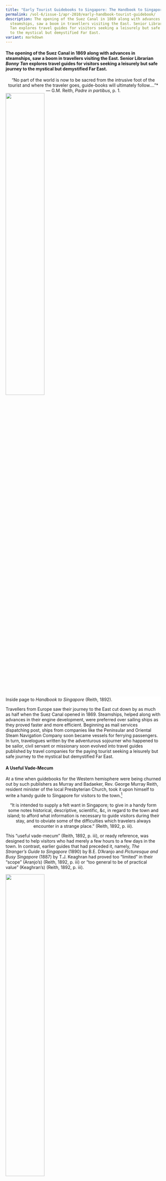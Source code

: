 ```yaml
---
title: "Early Tourist Guidebooks to Singapore: The Handbook to Singapore (1892)"
permalink: /vol-6/issue-1/apr-2010/early-handbook-tourist-guidebook/
description: The opening of the Suez Canal in 1869 along with advances in
  steamships, saw a boom in travellers visiting the East. Senior Librarian Bonny
  Tan explores travel guides for visitors seeking a leisurely but safe journey
  to the mystical but demystified Far East.
variant: markdown
---
```

#### The opening of the Suez Canal in 1869 along with advances in steamships, saw a boom in travellers visiting the East. Senior Librarian *Bonny Tan* explores travel guides for visitors seeking a leisurely but safe journey to the mystical but demystified Far East.

<center>“No part of the world is now to be sacred from the intrusive foot of the tourist and where the traveler goes, guide-books will ultimately follow….”*<br>— G.M. Reith, <i>Padre in partibus</i>, p. 1.</center>

<img src="/images/Vol%206%20Issue%201/TouristGuidebooks/Handbook%20to%20Singapore.jpg" style="width:50%;">
 <div style="background-color: white;">Inside page to <i>Handbook to Singapore</i> (Reith, 1892).</div>

Travellers from Europe saw their journey to the East cut down by as much as half when the Suez Canal opened in 1869. Steamships, helped along with advances in their engine development, were preferred over sailing ships as they proved faster and more efficient. Beginning as mail services dispatching post, ships from companies like the Peninsular and Oriental Steam Navigation Company soon became vessels for ferrying passengers. In turn, travelogues written by the adventurous sojourner who happened to be sailor, civil servant or missionary soon evolved into travel guides published by travel companies for the paying tourist seeking a leisurely but safe journey to the mystical but demystified Far East.

#### **A Useful Vade-Mecum**

At a time when guidebooks for the Western hemisphere were being churned out by such publishers as Murray and Badaeker, Rev. George Murray Reith, resident minister of the local Presbyterian Church, took it upon himself to write a handy guide to Singapore for visitors to the town.[^1]

 <center>“It is intended to supply a felt want in Singapore; to give in a handy form some notes historical, descriptive, scientific, &amp;c, in regard to the town and island; to afford what information is necessary to guide visitors during their stay, and to obviate some of the difficulties which travelers always encounter in a strange place.” (Reith, 1892, p. iii).</center>

This “useful vade-mecum” (Reith, 1892, p. iii), or ready reference, was designed to help visitors who had merely a few hours to a few days in the town. In contrast, earlier guides that had preceded it, namely, *The Stranger’s Guide to Singapore* (1890) by B.E. D’Aranjo and *Picturesque and Busy Singapore* (1887) by T.J. Keaghran had proved too “limited” in their “scope” (Aranjo’s) (Reith, 1892, p. iii) or “too general to be of practical value” (Keaghran’s) (Reith, 1892, p. iii).

<img src="/images/Vol%206%20Issue%201/TouristGuidebooks/Stranger's%20guide%20to%20Singapore1.jpg" style="width:50%;">
 <div style="background-color: white;">Inside page to <i>The Stranger’s Guide to Singapore,</i> 1914.</div>

Segmented into 15 chapters, the guide starts off with a condensed historical overview of Singapore beginning with its founding in 1819 by Stamford Raffles[^2] and giving insightful details of events prior to 1900. Reith’s historical overview is based on Buckley’s articles in the *Singapore Free Press* entitled *Anecdotal History of Singapore* which was to be published as an important text on Singapore’s history.


#### **Descriptions of the Environs**

Following this is a general description of the town and its environs, walking tours or drives, descriptions of buildings and landmarks as well as places of worship and hospitals. Reith does not merely describe landscape and landmark, but waxes lyrical over scenery and the island’s natural beauty. For example in describing the approach to Singapore from the west, he notes:

<center>“The scenery has a quiet beauty that impresses every spectator; and as the water in the channel is generally smooth, all are able to enjoy the prospect. Every now and then the ship startles a gar-fish that skips nimbly over the surface of the water to a safe distance. Occasionally a golden-coloured watersnake may be seen hurrying away from the bows.” (Reith, 1892, p. 26).</center>

<img src="/images/Vol%206%20Issue%201/TouristGuidebooks/Harbour1.jpg" style="width:100%;">
 <div style="background-color: white;">View of the Harbour (<i>Souvenir of Singapore,</i> 1914, p. 6).</div>

He highlights details which set off the unusual beauty surrounding the island. For example, in the same passage he points to a common optical illusion in which the distant southern islands seem to be suspended above the sea.

In Chapter Four, he gives directions for four tours around and beyond the town, each one accommodating a tourist’s length of stay which could vary from a few hours to half a day. The tours skirt around the wharves through the town to locations such as the Botanical Gardens, the Impounding Reservoir (MacRitchie Reservoir), a climb up Mount Faber, and a carriage ride to Johor Bahru. In delineating the journeys, Reith also paints a three-dimensional picture of Singapore town in the late 19th century, highlighting familiar locations and landmarks now long forgotten, and capturing the leisurely lifestyle of the expatriate along with the labouring duties of the natives.

<center>“(There) lies the Esplanade (Padang Besar) a large plain, encircled by a well-laid-out carriage drive. The Singapore Cricket Club, and the Singapore Recreation Club divide the plain between them for the purpose of cricket, tennis, bowls, and other athletic sports, and in the centre stands a fine statue of Sir T. Stamford Raffles, erected in 1887. A large part of the Esplanade occupies ground recently reclaimed from the sea; and it is now a favourite afternoon resort of the residents. On the landward side are the Hotel de l’Europe (Punchaus Besar) and St. Andrew’s Cathedral (Greja Besar)…” (Reith, 1892, p. 36)</center>

<img src="/images/Vol%206%20Issue%201/TouristGuidebooks/Buidings%20&amp;%20landmarks%20Esplanade1.jpg" style="width:100%;">
 <div style="background-color: white;">Buildings and landmarks around the Esplanade (<i>Souvenir of Singapore,</i> 1914, p. 12).</div>

He also gives an interesting perspective on the Raffles Library’s standing during that era with an interesting emphasis on J.R. Logan’s collection of philological works:

<center>“The Raffles Library and Museum (Tempat Kitab)… is well worth a visit, for the Library is one of the largest and most comprehensive in the East, and the Museum, which is being daily enriched by zoological, mineralogical, ethnological and archaeological collections from the Peninsula and the Archipelago, promises to be, in time, one of the finest exhibitions of its kind in Asia…There is a valuable collection of Oriental literature, called the Logan Library, access to which may be obtained by special permission from the Secretary.” (Reith, 1892, pp. 36–37)</center>

Chapter Five offers descriptions of public buildings and places of interest, listing them alphabetically, many of which are no longer extant. They include the gaol which used to stand at the Sepoy Lines, Boustead Institute and the Chinese Protectorate. Others are of large spaces like Bukit Timah hill, the dockyards and the esplanade. Many of them are of government buildings and civic locations, although he does highlight unusual local buildings and sights such as the Shrine of Iskandar Khan and the Shrine of Habib Noh along with Whampoa’s garden.

<img src="/images/Vol%206%20Issue%201/TouristGuidebooks/Hotel%20dining%20room1.jpg" style="width:100%;">
 <div style="background-color: white;">The dining room of a hotel (<i>Souvenir of Singapore,</i> 1914).</div>

Other useful information such as a listing of clubs, societies, banks, consulates, religious buildings, hospitals, hotels and shops are also compiled in subsequent chapters. Of pragmatic importance are the rates for hiring private and hackney carriages, listed with tables of distance and relevant fares. The principal steamship lines and agents along with a listing of ports are given in a separate chapter. Statistical details of population, imports, exports, shipping and even weather conditions reflect the dynamics between trade and people in Singapore at the turn of the century. There is even a chapter on the fauna, flora and geology of the island. He credits W. Davison of the Raffles Library and Museum for his work on the fauna, and H.N. Ridley for his piece on the flora and geology of Singapore, both of which were published in his handbook.[^3]

#### **Colloquial Expressions**

Throughout the text, Reith gives the colloquial place names mainly in Malay of colonial buildings and landmarks with footnotes giving pronunciation as well as English translations. A longer listing of Malay place names alongside their English names are given in Chapter 9, revealing how the locals viewed some of these colonial landmarks. For example, the Masonic Hall was known familiarly as “Rumah Hantu” (Reith, 1892, p. 90) or “Haunted House” and so the Methodist Episcopal Church that had just been established beside it was known as “Greja dekat Rumah Hantu” (Reith, 1892, p. 90) or the “church near by the Haunted House”. Also listed are Malay terms for giving directions to hackney carriage drivers such as “Turn the Carriage” – “Pusing kreta”, “Light the lamps” – “Pasang pelita (or Lampo)”, “Too much” – “Banyak chukup” and “Off with you!” – “Pulang!” (Reith, 1892, pp. 92–93). He concludes with advice to purchase the *Malay Pronouncing Handbook*, published in 1886, to better equip the visitor in communicating with the locals.

<img src="/images/Vol%206%20Issue%201/TouristGuidebooks/Malay%20advert.jpg" style="width:50%;">
 <div style="background-color: white;">Advertisement for a popular book on Malay vocabulary (Reith, 1892, Advertisements, p. 6).</div>

A full chapter, the last in the book, focuses on the Malay language and literature and was commended by Paul Kratoska in the introduction to the 1985 reprint as “a competent summary of the then current views on the Malay language” (Reith, 1985, p. v). Here, Reith reveals his appreciation for the poetic nuances found in local expressions:

<center>“Many of the common words and phrases of ordinary life are, from a Western point of view, highly poetical, owing to the childlike, but artistic combination of ideas that are not naturally connected. The Malay, for example, calls the sun Mata-hari, ‘the eye of day,’ he speaks of a brook as anak sungei, ‘the son of a river,’ when he is sorrowful or angry he says he is sakit hati, ‘sick at heart’…” (Reith, 1892, p. 130)</center>

Reith also introduces the reader to the wealth of Malay literature ranging from its dramatic legends to the profound truths found in *pantuns* (poems) while lamenting the loss of “a valuable collection of Malay manuscripts, made by Sir Stamford Raffles” (Reith, 1892, p. 133) when his ship went up in flames.

#### **Illustrations and Advertisements**

Although there are no sketches, photographs or illustrations, there is a useful map of Singapore with an accompanying index. Interestingly, a plan of the Botanical Gardens is also the only other illustrated panel in this publication. Unfortunately, the Library’s copy lacks the town map and plan of the gardens. Eleven pages of text-based advertisements end off the guide and show some aspects of the early companies and agencies that helped fuel the tourist trade.

#### **Reprints, Reviews and Remiss**

Reith had taken some pains to ensure that the published information was accurate although in the late 19th century, this had proved difficult. Even so, Reith had preempted a reprint of the guide saying: “it is hoped that future editions… will correct the errors that may have crept into this edition” (Reith, 1892, p. iii). Indeed, some 15 years later, Walter Makepeace would help update the guide, adding an extra chapter on the Federated Malay States and photographic plates of landmarks and sights in Singapore by G.R. Lambert, besides providing the most current statistical and informative data for 1907. This version of the guide remained highly valued with a reprint made in 1985 by Oxford Press with an insightful introduction by Paul Kratoska.

Mary Turnbull, in her review of the 1985 reprint summarises the handbook’s value succinctly, thus accounting for its repeated reprints across almost a century:

<center>“Designed for the days of leisurely sea travel, the Handbook is more informative than more modern counterparts, assuming an intelligent interest in government and civic matters. It thus provides the modern reader with a clear picture of some aspects of Singapore life at the turn of the century, although heavily slanted towards the expatriate minority.” (Turnbull, 1988, p. 302).</center>
 
<img src="/images/Vol%206%20Issue%201/TouristGuidebooks/Local%20people1.jpg" style="width:100%;">
 <div style="background-color: white;">The local people (<i>Souvenir of Singapore</i>, p. 8).</div>

Kratoska, in his introduction to the 1985 reprint of the handbook, notes: “Something of the character of the late Victorian traveler can be seen from the information Reith provides and the sights he recommends. The attraction was not Asia but European activities and accomplishments in Asia, and the city’s main points of interest were the fruit of the Public Works Department’s art” (Reith, 1985, pp. v–vi). Turnbull, however, counters Kratoska’s criticism of the text as being Eurocentric by pointing out that “the guide was enterprising for its day in recommending strolls through the ‘native quarters’ and shopping forays into the ‘Thieves Market’ in Rochor” (Turnbull, 1988, p. 302).

Reith seemed aware of the cultural tightrope he walked when writing his guides and travelogues, and had published an open apology for any offence inadvertently made which he published in his subsequent book, *Padre* (1897):

<center>“If offence has been given by some of my remarks and criticisms, I am heartily sorry; none was intended: but in this age one cannot put pen to paper without unwittingly wounding somebody’s sensibilities, especially when the manners and customs of other nations are involved… Nations very naturally feel hurt when they are taken at anything lower than their own estimate, or described in terms which do not correspond with their own glorified ideas of themselves. But the description that startles and hurts them does not mean envy or malice in the describer – at least not usually; it is sometimes done with the best intentions.” (Reith, 1897, p. ii)</center>

And then as if to explain both why such offence is likely to be made by one especially from the British Isles, and how the Briton can sustain similar criticisms, he says:

<center>“The Briton seems to be the only person in the world who can take the prick of a foreign free-lance with a laugh and a careless shrug of the shoulders. This no doubt is due to the invulnerable vanity and insufferable arrogance of the Anglo-Saxon, about which other nations are in a chronic state of eloquence… Most of our countrymen, however, live in healthy and blissful ignorance of what their neighbours think and say of them: and it is well that they should be so.” (Reith, 1897, p. ii)</center>

Both Kratoska and Turnbull agree that the handbook is a child of its time – “a competent guide to a colonial city and a colonial way of life” (Reith, 1985, p. x) as well as offering “a justifiable pride in showing off the settlement to visitors” (Turnbull, 1988, p. 302). It was after all written from a British perspective for the Western tourist and we must read it with a Scotsman’s sense of humour!

The guidebook can be accessed on <a href="https://www.nlb.gov.sg/main/book-detail?cmsuuid=2cf2ccde-1931-4e93-b265-a46254084820">NL Online</a>. The 1907 reprint by Walter Makepeace as well as the Oxford Press 1985 reprint are also available at the National Library. Photographic plates for this article were derived from the <i>Souvenir of Singapore, 1914,</i> which is also available on <a href="https://www.nlb.gov.sg/main/book-detail?cmsuuid=248b6b23-c39d-457a-8f06-bfd41c921231">NL Online</a>.


#### **About George Murray Reith (1863, Aberdeen, Scotland–27 February 1948, Edinburgh)**

##### **Early Life**

The eldest son of Dr Archibald Reith, George Murray obtained his MA at Aberdeen University in 1884 and furthered his education at New College, Edinburgh. He assisted at Dundee McCheyne Memorial before being ordained at the London Free Church Presbytery. Then he was sent to serve in Singapore in 1889 where he was made the minister of the local Presbyterian church in Singapore between 1889 and 1896.


##### **Presbyterian Minister**

He was the eighth minister appointed to the Presbyterian church since the founding of the local church in 1856. It came under the jurisdiction of the Presbytery of London (North) as many of the merchants who attended this church would retire to London. However, the church was always associated with the Scots who had formed the first congregation. The church building at Stamford Road was established more than a decade earlier in 1878 prior to Reith’s arrival. Ministers stayed between four and six years, so Reith’s term of about seven years was considered long. He preached at the Presbyterian church as well as the Boustead Institute each Sunday. Besides this, he also conducted monthly lectures on church history and biblical criticism along with special classes on the background to Scotland. He was unafraid to engage the authorities in controversial matters such as labouring on Sundays[^4] and the problems of gambling at the races. Nicknamed the Presbyterian padre, likely after his publication *Padre in Partibus* (1897), he was succeeded by Rev. S. Stephen Walker in 1896 after which Reith returned to Edinburgh in Scotland.

##### **Community Contributions**

As a parting gift, the community in Singapore gave him a silver ink stand – a sign of how his contribution to Singapore town was greatly appreciated. Besides serving as preacher and minister, he was also founder and the first secretary-treasurer of the Straits Philosophical Society which began in 1893. In addition, he was also a committee member of the Straits Settlements Association as well as the Straits Asiatic Society, Raffles Institution and Raffles Library. He also gave direction to the local Theological Society which held monthly meetings. He remained active in the community even after he left Singapore, contributing to the local press, writing particularly of the Scottish community until as late as 1910. Locally, he was most known for publishing the *Handbook to Singapore* in 1892, which was then revised by Walter Makepeace and republished in 1907. The later version was republished in 1985 by Oxford Press almost a century later.


##### **Life in Scotland**

Upon his return to Scotland, he was appointed minister to St Cuthbert’s United Free Church, Edinburgh, in 1898. He continued writing and served as editor of the *Proceedings and Debates of the Free Church General Assembly* in Great Britain from 1900. His poor health led him to resign from St Cuthbert in 1911 although he continued ministry serving as minister to Cumbernauld Baird United Free Church in Glasgow between 1916 and 1917.


<center>“Do not believe all the evil things that well meaning and religious people with ample leisure write and say about their fellow countrymen abroad, and the worse things they imagine about them. Do not withdraw yourself from the life of the place, for fear of contamination. Mingle freely with people of all ranks and classes, learn their lives, carrying with you the white flower of a blameless life and you will find, that though the social life is freer, and the morality more lax than that to which we have been accustomed in Europe, the hearts of most are sterling gold – metal which may be worked up, and worked up by you, to adorn the temple of God.” (The Presbyterian Church, 27 April 1896, <i>The Singapore Free Press and Mercantile Advertiser</i>, p. 2)</center>

##### **Family**

**Father:** Dr Archibald Reith, Aberdeen.  <br> **Sister:** Mary Reith, eldest sister (*b. 1865?–d. 25 March 1947*). She had married James Moffatt, the learned theologian who became well known for his translation of the Bible. <br> **Wife:** May McNeill Bowie (*m. 1907*), daughter of Rev. John Sharp Bowie.  <br> **Sons:** He had four sons.

<div style="background-colour: #fdf5e6; padding: 20px; margin: 20px; background:#fdf5e6"> <b>LIST OF  PUBLICATIONS</b><br><br>
    
G.M. Reith, <i><a href="https://eservice.nlb.gov.sg/redir/itemdetails?bid=4407220">A Padre in Partibus: Being Notes and Impressions of a Brief Holiday Tour Through Java, the Eastern Archipelago and Siam</a></i> (Singapore: Singapore and Straits Print. Off., 1897). (Call no. RRARE 959.8022 REI; microfilm NL5829)<br><br>

G.M. Reith, <i><a href="https://www.nlb.gov.sg/main/book-detail?cmsuuid=2cf2ccde-1931-4e93-b265-a46254084820">Handbook to Singapore: With Map and a Plan of the Botanic Gardens</a></i> (Singapore: Singapore and Straits Print Office, 1892). (From BookSG; call no. RRARE 959.57 REI; microfilm NL7522)<br><br>
	  
G.M. Reith,  “The Opium Problem in the Straits Settlements,”<a href="https://eservice.nlb.gov.sg/redir/itemdetails?bid=5047111"><i>Transactions of the Straits Philosophical Society</i></a> 1 (12 August 1893), 94. (Microfilm NL5718)<br><br>

G.M Reith, <i>The Breezy Pentlands</i> (Edinburgh: T. and N Foulis, 1910)<br><br>

G.M. Reith, <i>Reminiscences of the United Free Church General Assembly (1900–1929)</i> (London: The Moray Press, 1933)<br><br>

Lim Boon Keng, <i><a href="https://eservice.nlb.gov.sg/redir/itemdetails?bid=12782537">The Chinese Crisis from Within</a></i>
(Singapore: Select Pub., 2006). (Call no. RRARE 951.04 LIM; microfilm no. NL24331)</div>

<br>
<div style="background-color: white;">
<br>
<img style="width: 100px; height: 100px;" src="/images/vol-9-issue-3/In%20Cookery%20We%20Trust/Bonny_Tan.png">
<center> <b>Bonny Tan</b><br>Senior Librarian<br> Lee Kong Chian Reference Library<br> National Library</center> </div>


#### **REFERENCES**
Charles Burton Buckley, _An Anecdotal History of Old Times in Singapore: (With Portraits and Illustrations) From the Foundation of the Settlement … on February 6th, 1819 to the Transfer to the Colonial Office … on April 1st, 1867_, vols. [1](https://www.nlb.gov.sg/main/book-detail?cmsuuid=303beefb-31d7-4dad-83fb-593054096717) and [2](https://www.nlb.gov.sg/main/book-detail?cmsuuid=e895d2b3-00f6-40b0-9db7-4177648c2771) (Singapore: Fraser &amp; Neave, 1902). (From BookSG; call no. RRARE 959.57 BUC; microfilm NL269)

B.E. D’Aranjo, [_Stranger’s Guide to Singapore With Maps_](https://eservice.nlb.gov.sg/redir/itemdetails?bid=7171069) (Singapore: Singapore Press, 1890). (From BookSG; call no. RRARE 959.57 DAR; microfilm NL2550)

C.M. Turnbull, “Reviewed Work(s): 1907 Handbook to Singapore by G. M. Reith,” _The China Quarterly_ no. 114 (1988), 301–02. Retrieved from JSTOR via NLB’s [eResources](http://eresources.nlb.gov.sg/) website.

“Deaths,” _The Times_, 26 March 1957, 1.&nbsp;

“Deaths,” _The Times_, 1 March 1948, 1.

“Ecclesiastical Intelligence,” _The Times_, 11 May 1901, 10.

G.M. Reith, [_Handbook to Singapore: With Map and a Plan of the Botanic Gardens_](https://www.nlb.gov.sg/main/book-detail?cmsuuid=2cf2ccde-1931-4e93-b265-a46254084820) (Singapore: Singapore and Straits Print Office, 1892). (From BookSG; call no. RRARE 959.57 REI; microfilm NL7522)

G.M. Reith, [_A Padre in Partibus: Being Notes and Impressions of a Brief Holiday Tour Through Java, the Eastern Archipelago and Siam_](https://eservice.nlb.gov.sg/redir/itemdetails?bid=4407220) (Singapore: Singapore and Straits Print. Off., 1897). (Call no. RRARE 959.8022 REI; microfilm NL5829)

G.M. Reith, [_Handbook to Singapore_](https://eservice.nlb.gov.sg/redir/itemdetails?bid=4082247) (Singapore: Oxford University Press, 1985). (Call no. RSING 959.57 REI)

H.T.S., “[Padre’s Guide to Singapore Was the First Ever](http://eresources.nlb.gov.sg/newspapers/Digitised/Article/straitstimes19601001-1.2.61.1),” _Straits Times_, 1 October 1960, 6. (From NewspaperSG)

“Inventory Acc 3564 – Papers of the Rev George M. Reith,” National Library of Scotland, https://digital.nls.uk/catalogues/guide-to-manuscript-collections/inventories/acc3564.pdf

Irene Hoe, “[Fascinating Flaws](http://eresources.nlb.gov.sg/newspapers/Digitised/Article/straitstimes19850810-1.2.72.4.2),” _Straits Times_, 10 August 1985, 2. (From NewspaperSG)

Max E. Fletcher, “The Suez Canal and World Shipping, 1869–1914,” _The Journal of Economic History_ 18, no. 4 (December 1958), 556–73. Retrieved from JSTOR via NLB’s [eResources](http://eresources.nlb.gov.sg/) website.

Obituary – Rev. Dr. J. Moffatt,” (1944, June 29). _The Times_, 29 June 1944, 7.

“Personalia 275,” _The Aberdeen University Review_ 3, no. 7 (1915), 275, https://archive.org/details/aberdeenuniversi03univuoft/page/274/mode/2up

“[Presbyterian Church Singapore](http://eresources.nlb.gov.sg/newspapers/Digitised/Article/straitstimes18930302-1.2.30),” _Straits Times_, 2 March 1893, 3. (From NewspaperSG)

“[Presbyterian Church – Celebration of 50 Years of Work](https://eresources.nlb.gov.sg/newspapers/Digitised/Article/straitstimes19280302-1.2.71),” Straits Times, 2 March 1928, 11. (From NewspaperSG)

“Single Person Record Details: NA8646 George Murray Reith,” Scottish Archive Network, https://catalogue.nrscotland.gov.uk/scancatalogue/person.aspx?code=NA8646

[_Souvenir of Singapore, 1914_](https://www.nlb.gov.sg/main/book-detail?cmsuuid=248b6b23-c39d-457a-8f06-bfd41c921231) (\[S.l.: s.n.\], 1914). (From BookSG; call no. RRARE 959.57 SOU; microfilm NL16348)

“[The New Presbyterian Minister](http://eresources.nlb.gov.sg/newspapers/Digitised/Article/singfreepressb18960425-1.2.12),” _Singapore Free Press and Mercantile Advertiser_, 25 April 1896, 2. (From NewspaperSG)

&nbsp;“[The Presbyterian Church](http://eresources.nlb.gov.sg/newspapers/Digitised/Article/straitstimes18890704-1.2.22),” _Straits Times_, 4 July 1889, 2. (From NewspaperSG)

“[The Presbyterian Church](https://eresources.nlb.gov.sg/newspapers/Digitised/Article/singfreepressb18960427-1.2.5),” _Singapore Free Press and Mercantile Advertiser_, 27 April 1896, 2. (From NewspaperSG)

&nbsp;“[The Rev. G. M. Reith](http://eresources.nlb.gov.sg/newspapers/Digitised/Article/singfreepressb18960228-1.2.16),” _Singapore Free Press and Mercantile Advertiser_, 28 February 1896, 3. (From NewspaperSG)

“[The Rev. G. M. Reith](http://eresources.nlb.gov.sg/newspapers/Digitised/Article/singfreepressb18960221-1.2.3),” _Singapore Free Press and Mercantile Advertiser_, 21 February 1896, 2. (From NewspaperSG)

“[The Rev. Mr. Reith](http://eresources.nlb.gov.sg/newspapers/Digitised/Article/straitstimes18970830-1.2.43),” _Straits Times_, 30 August 1897, 2. (From NewspaperSG)

“[The Rev. Mr. Reith on Gambling](http://eresources.nlb.gov.sg/newspapers/Digitised/Article/straitstimes18911019-1.2.30),” _Straits Times_, 19 October 1891, 3. (From NewspaperSG)

“[The Rev. Mr. Reith - Sunday Labour](http://eresources.nlb.gov.sg/newspapers/Digitised/Article/straitstimes18910921-1.2.37),” _Straits Times_, 21 September 1891, 2. (From NewspaperSG)

[_The Traveller’s Malay Pronouncing Hand-Book: For the Use of Travelers and Newcomers to Singapore_](https://eservice.nlb.gov.sg/redir/itemdetails?bid=200637742) (Singapore: Frazer &amp; Neave, 1907). (Call no. RRARE 499.2883421 TRA)

### **NOTES**

[^1]: Library’s bibliographic record indicates “Imperfect copy”.

[^2]: It does however touch on early references to the island in Malay legend found in the _Sejarah Melayu_ and in the _Lusiad_ of Cameon – a Portuguese epic.

[^3]:&nbsp;Davison’s and Ridley’s articles are found in chapter 13, but Davison’s is an abridged version of the original.

[^4]: Reith argued against labour on Sunday despite the increase in wages. The matter was being discussed at the Colonial Office particularly among shipping firms, docks and mariners. “[The Rev. Mr. Reith - Sunday Labour](http://eresources.nlb.gov.sg/newspapers/Digitised/Article/straitstimes18910921-1.2.37),” _Straits Times_, 21 September 1891, 2. (From NewspaperSG)